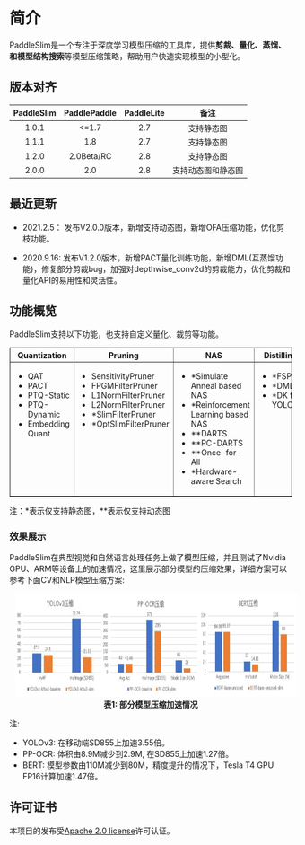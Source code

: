 # 简介

PaddleSlim是一个专注于深度学习模型压缩的工具库，提供**剪裁、量化、蒸馏、和模型结构搜索**等模型压缩策略，帮助用户快速实现模型的小型化。

## 版本对齐

|  PaddleSlim   | PaddlePaddle   | PaddleLite    | 备注        |
| :-----------: | :------------: | :------------:| :----------:|
| 1.0.1         | <=1.7          |       2.7     | 支持静态图  |
| 1.1.1         | 1.8            |       2.7     | 支持静态图  |
| 1.2.0         | 2.0Beta/RC     |       2.8     | 支持静态图  |
| 2.0.0         | 2.0            |       2.8     | 支持动态图和静态图  |


## 最近更新

- 2021.2.5： 发布V2.0.0版本，新增支持动态图，新增OFA压缩功能，优化剪枝功能。

- 2020.9.16:  发布V1.2.0版本，新增PACT量化训练功能，新增DML(互蒸馏功能)，修复部分剪裁bug，加强对depthwise_conv2d的剪裁能力，优化剪裁和量化API的易用性和灵活性。

## 功能概览

PaddleSlim支持以下功能，也支持自定义量化、裁剪等功能。
<table border=1>
<tr align="center" valign="bottom">
  <th>Quantization</th>
  <th>Pruning</th>
  <th>NAS</th>
  <th>Distilling</th>
</tr>
<tr valign="top">
  <td>
    <ul>
      <li>QAT</li>
      <li>PACT</li>
      <li>PTQ-Static</li>
      <li>PTQ-Dynamic</li>
      <li>Embedding Quant</li>
    </ul>
  </td>
  <td>
    <ul>
      <li>SensitivityPruner</li>
      <li>FPGMFilterPruner</li>
      <li>L1NormFilterPruner</li>
      <li>L2NormFilterPruner</li>
      <li>*SlimFilterPruner</li>
      <li>*OptSlimFilterPruner</li>
    </ul>
  </td>
  <td>
    <ul>
      <li>*Simulate Anneal based NAS</li>
      <li>*Reinforcement Learning based NAS</li>
      <li>**DARTS</li>
      <li>**PC-DARTS</li>
      <li>**Once-for-All</li>
      <li>*Hardware-aware Search</li>
    </ul>
  </td>

  <td>
    <ul>
      <li>*FSP</li>
      <li>*DML</li>
      <li>*DK for YOLOv3</li>
    </ul>
  </td>
</tr>
</table>

注：*表示仅支持静态图，**表示仅支持动态图

### 效果展示

PaddleSlim在典型视觉和自然语言处理任务上做了模型压缩，并且测试了Nvidia GPU、ARM等设备上的加速情况，这里展示部分模型的压缩效果，详细方案可以参考下面CV和NLP模型压缩方案:

<p align="center">
<img src="https://github.com/PaddlePaddle/PaddleSlim/blob/develop/docs/images/benchmark.png?raw=true" height=185 width=849 hspace='10'/> <br />
<strong>表1: 部分模型压缩加速情况</strong>
</p>

注:
- YOLOv3: 在移动端SD855上加速3.55倍。
- PP-OCR: 体积由8.9M减少到2.9M, 在SD855上加速1.27倍。
- BERT: 模型参数由110M减少到80M，精度提升的情况下，Tesla T4 GPU FP16计算加速1.47倍。

## 许可证书

本项目的发布受[Apache 2.0 license](https://github.com/PaddlePaddle/PaddleSlim/blob/develop/LICENSE)许可认证。
